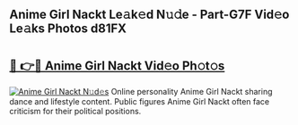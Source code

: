 ## Anime Girl Nackt Le𝚊k𝚎d N𝚞𝚍e - Part-G7F Vid𝚎o Le𝚊ks Photos d81FX

# <h2><a href="http://fb43yr.evod.top/?m=Anime+Girl+Nackt">🔗 👉🔴 Anime Girl Nackt Vid𝚎o Ph𝚘t𝚘s</a></h2>

[![Anime Girl Nackt N𝚞d𝚎s](https://i.imgur.com/8V9OHl7.gif)](http://fb43yr.evod.top/?m=Anime+Girl+Nackt)
Online personality Anime Girl Nackt sharing dance and lifestyle content. Public figures Anime Girl Nackt often face criticism for their political positions. 
